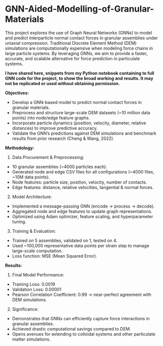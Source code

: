 # GNN-Aided-Modelling-of-Granular-Materials
This project explores the use of Graph Neural Networks (GNNs) to model and predict interparticle normal contact forces in granular assemblies under uniaxial compression.
Traditional Discrete Element Method (DEM) simulations are computationally expensive when modeling force chains in large particle systems. By leveraging GNNs, we aim to provide a faster, accurate, and scalable alternative for force prediction in particulate systems. 

**I have shared here, snippets from my Python notebook containing te full GNN code for the project, to show the broad working and results. It may not be replicated or used without obtaining permission.**

**Objectives:**
- Develop a GNN-based model to predict normal contact forces in granular materials.
- Preprocess and structure large-scale DEM datasets (~10 million data points) into node/edge feature graphs.
- Incorporate particle dynamics (position, velocity, diameter, relative distances) to improve predictive accuracy.
- Validate the GNN’s predictions against DEM simulations and benchmark results from prior research (Cheng & Wang, 2022).

**Methodology:**

1. Data Procurement & Preprocessing:
- 10 granular assemblies (~4000 particles each).
- Generated node and edge CSV files for all configurations (~4000 files, ~10M data points).
- Node features: particle size, position, velocity, number of contacts.
- Edge features: distance, relative velocities, tangential & normal forces.

2. Model Architecture:
- Implemented a message-passing GNN (encode → process → decode).
- Aggregated node and edge features to update graph representations.
- Optimized using Adam optimizer, feature scaling, and hyperparameter tuning.

3. Training & Evaluation:
- Trained on 5 assemblies, validated on 1, tested on 4.
- Used ~100,000 representative data points per strain step to manage large-scale computation.
- Loss function: MSE (Mean Squared Error).

**Results:**
1. Final Model Performance:
- Training Loss: 0.0019
- Validation Loss: 0.00001
- Pearson Correlation Coefficient: 0.99 → near-perfect agreement with DEM simulations.

2. Significance:
- Demonstrates that GNNs can efficiently capture force interactions in granular assemblies.
- Achieved drastic computational savings compared to DEM.
- Opens avenues for extending to colloidal systems and other particulate matter simulations.
